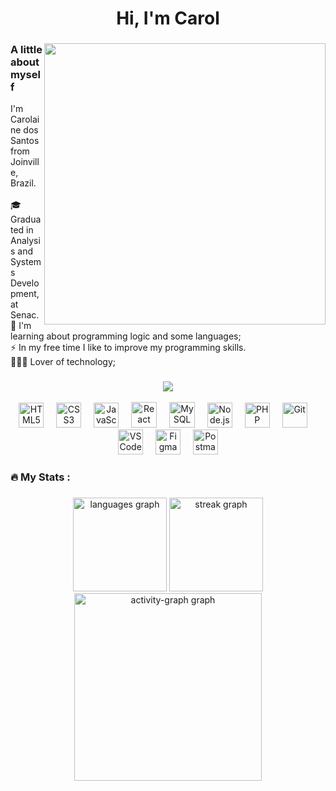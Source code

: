 <h1 align="center">Hi, I'm Carol </h1>

###

<img align="right" src="https://github.com/Anmol-Baranwal/Cool-GIFs-For-GitHub/assets/74038190/f5d2d866-d25c-4873-8d82-425d2c62fc2e" height="450" width="450">

<h3 align="left"> A little about myself</h3>


<p align="left">I'm Carolaine dos Santos from Joinville, Brazil.<br><br> 🎓 Graduated in Analysis and Systems Development, at Senac.<br>🌱 I'm learning about programming logic and some languages;<br>⚡ In my free time I like to improve my programming skills.<br> 👩🏻‍💻 Lover of technology;</p>


### 

<h3 align="center">
    <a href="https://git.io/typing-svg">
    <img src="https://readme-typing-svg.demolab.com?font=500&size=28&pause=0&duration=10000&color=E85C0D&center=true&width=700&lines=Languages+and+Tools+under+study; alt="Typing SVG" />
    </a>
</h3>


<div align="center">
    <img src="https://skillicons.dev/icons?i=html" width="40" height="40" alt="HTML5" />
    <img width="12" />
    <img src="https://skillicons.dev/icons?i=css" width="40" height="40" alt="CSS3" />
    <img width="12" />
    <img src="https://skillicons.dev/icons?i=js" width="40" height="40" alt="JavaScript" />
    <img width="12" />
    <img src="https://skillicons.dev/icons?i=react" width="41" height="41" alt="React" />
    <img width="12" />
    <img src="https://skillicons.dev/icons?i=mysql" width="41" height="41" alt="MySQL" />
    <img width="12" />
    <img src="https://skillicons.dev/icons?i=nodejs" width="40" height="40" alt="Node.js" />
    <img width="12" />
    <img src="https://skillicons.dev/icons?i=php" width="40" height="40" alt="PHP" />
    <img width="12" />
    <img src="https://www.vectorlogo.zone/logos/git-scm/git-scm-icon.svg" alt="Git" width="40" height="40"/>
    <img width="12" />
    <img src="https://cdn.jsdelivr.net/gh/devicons/devicon/icons/vscode/vscode-original.svg" width="40" height="40" alt="VSCode" />
    <img width="12" />
    <img src="https://cdn.jsdelivr.net/gh/devicons/devicon/icons/figma/figma-original.svg" height="40" alt="Figma" />
    <img width="12" />
    <img title="Postman" src="https://www.vectorlogo.zone/logos/getpostman/getpostman-icon.svg" alt="Postman" width="40" height="40"/>
</div>


<h3 align="left">🔥   My Stats :</h3>

###

<div align="center">
  <img src="https://github-readme-stats.vercel.app/api/top-langs?username=carolainesantos&locale=en&hide_title=false&layout=compact&card_width=320&langs_count=5&theme=solarized-light&hide_border=false&text_color=A28B55&title_color=FF9100&icon_color=A28B55&order=2" height="150" alt="languages graph" />
  <img src="https://streak-stats.demolab.com?user=carolainesantos&locale=en&mode=daily&theme=solarized-light&hide_border=false&border_radius=5&currStreakLabel=A28B55&sideLabels=914F1E&dates=914F1E&ring=FF9100&fire=FF9100&stroke=FF9100&currStreakNum=FF9100&sideNums=FF9100&order=3" height="150" alt="streak graph" />
  <img src="https://github-readme-activity-graph.vercel.app/graph?username=carolainesantos&radius=16&theme=nightowl&area=true&order=5&bg_color=green&point=green&hide_border=true&hide_title=true" height="300" alt="activity-graph graph"  />
</div>

###
